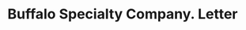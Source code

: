 ---
doi: 10.7916/D8ZP5J78
date_other: '1905'
date_other_textual: '1905'
form: correspondence
genre:
- Letters (correspondence)
name:
- Buffalo Specialty Company
object_in_context_url: https://biggert.cul.columbia.edu/items/view/ave_biggert_00882
subject_hierarchical_geographic:
- Buffalo, New York, United States
subject_name:
- Buffalo Specialty Company
title: Buffalo Specialty Company. Letter
sort_title: Buffalo Specialty Company. Letter
call_number: ave_biggert_00882
coordinates:
- 42.90472222222222,-78.84944444444444
pid: ave_biggert_00882
identifiers: ave_biggert_00882
canvas_id: ldpd:396154
permalink: "/items/ave_biggert_00882/"
layout: iiif-image-page
---